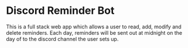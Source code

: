 
# Discord Reminder Bot
This is a full stack web app which allows a user to read, add, modify and delete reminders. 
Each day, reminders will be sent out at midnight on the day of to the discord channel the user 
sets up. 